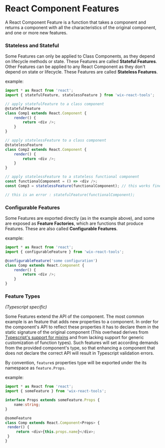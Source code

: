 # React Component Features

A React Component Feature is a function that takes a component and returns a component with all the characteristics of the original component, and one or more new features.

### Stateless and Stateful

Some Features can only be applied to Class Components, as they depend on lifecycle methods or state. These Features are called **Stateful Features**.  
Other Features can be applied to any React Component as they don't depend on state or lifecycle. These Features are called **Stateless Features**.

example:

```ts
import * as React from 'react';
import { statefulFeature, statelessFeature } from 'wix-react-tools';

// apply statefulFeature to a class component
@statefulFeature
class Comp1 extends React.Component {
    render() {
        return <div />;
    }
}

// apply statelessFeature to a class component 
@statelessFeature
class Comp2 extends React.Component {
    render() {
        return <div />;
    }
}

// apply statelessFeature to a stateless functional component
const functionalComponent = () => <div />;
const Comp3 = statelessFeature(functionalComponent); // this works fine

// this is an error : statefulFeature(functionalComponent); 
```

### Configurable Features

Some Features are exported directly (as in the example above), and some are exposed as **Feature Factories**, which are functions that produce Features. These are also called **Configurable Features**.

example:

```ts
import * as React from 'react';
import { configurableFeature } from 'wix-react-tools';

@configurableFeature('some configuration')
class Comp extends React.Component {
    render() {
        return <div />;
    }
}
```

### Feature Types 
*(Typescript specific)*

Some Features extend the API of the component. The most common example is an feature that adds new properties to a component. 
In order for the component's API to reflect these properties it has to declare them in the static signature of the original component 
(This overhead derives from [Typescript's support for mixins](https://www.typescriptlang.org/docs/handbook/mixins.html) and from lacking support for generic customization of function types).
Such features will set according demands from the provided component's type,
so that enhancing a component that does not declare the correct API will result in Typescript validation errors. 

By convention, `feature`s properties type will be exported under the its namespace as `feature.Props`.
 
example:
 
```ts
import * as React from 'react';
import { someFeature } from 'wix-react-tools';

interface Props extends someFeature.Props {
    name:string;
}

@someFeature
class Comp extends React.Component<Props> {
 render() {
     return <div>{this.props.name}</div>;
 }
}
```
